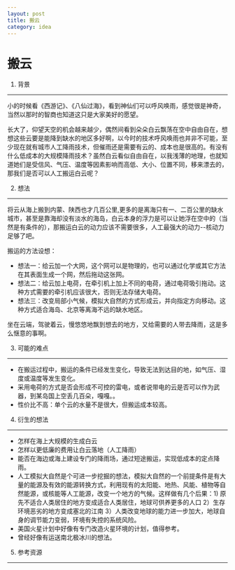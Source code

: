 ```yaml
---
layout: post
title: 搬云
category: idea
---
```


搬云
===============

1. 背景
---------------
小的时候看《西游记》、《八仙过海》，看到神仙们可以呼风唤雨，感觉很是神奇，当然以那时的智商也知道这只是大家美好的愿望。

长大了，仰望天空的机会越来越少，偶然间看到朵朵白云飘荡在空中自由自在，想想这些云要是能降到缺水的地区多好啊，以今时的技术呼风唤雨也并非不可能，至少现在就有城市人工降雨技术，但催雨还是需要有云的、成本也是很高的。有没有什么低成本的大规模降雨技术？虽然白云看似自由自在，以我浅薄的地理，也就知道她们是受信风、气压、温度等因素影响而高低、大小、位置不同，移来漂去的，那我们是否可以人工搬运白云呢？

2. 想法
---------------
将云从海上搬到内蒙、陕西也才几百公里,更多的是离海只有一、二百公里的缺水城市，甚至是靠海却没有淡水的海岛，白云本身的浮力是可以让她浮在空中的（当然是有条件的），那搬运白云的动力应该不需要很多，人工最强大的动力--核动力足够了吧。

搬运的方法设想：
- 想法一：给云加一个大网，这个网可以是物理的，也可以通过化学或其它方法在其表面生成一个网，然后拖动这张网。
- 想法二：给云加上电荷，在牵引机上加上不同的电荷，通过电荷吸引拖动。这种方式需要的牵引机应该很大，否则无法存储大电荷。
- 想法三：改变局部小气候，模拟大自然的方式形成云，并向指定方向移动。这种方式适合海岛、北京等离海不远的缺水地区。

坐在云端，驾驶着云，慢悠悠地飘到想去的地方，又给需要的人带去降雨，这是多么惬意的事啊。

3. 可能的难点
---------------
- 在搬运过程中，搬运的条件已经发生变化，导致无法到达目的地，如气压、湿度或温度等发生变化。
- 采用电荷的方式是否会形成不可控的雷电，或者说带电的云是否可以作为武器，到某岛国上空丢几百朵，嘎嘎。。
- 性价比不高：单个云的水量不是很大，但搬运成本较高。

4. 衍生的想法
---------------
- 怎样在海上大规模的生成白云
- 怎样以更低廉的费用让白云落地（人工降雨）
- 能否在海边或海上建设专门的降雨场，通过短途搬运，实现低成本的定点降雨。
- 人工模拟大自然是个可进一步挖掘的想法，模拟大自然的一个前提条件是有大量的能源及有效的能源转换方式，利用现有的太阳能、地热、风能、植物等自然能源，或核能等人工能源，改变一个地方的气候。这样做有几个后果：1) 原先不适合人类居住的地方变成适合人类居住，地球可供养更多的人口 2）生存环境恶劣的地方变成塞北的江南 3）人类改变地球的能力进一步加大，地球自身的调节能力变弱，环境有失控的系统风险。
- 美国火星计划中好像有专门改造火星环境的计划，值得参考。
- 曾经好像有运送南北极冰川的想法。

5. 参考资源
---------------